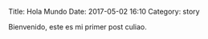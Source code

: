 Title: Hola Mundo
Date: 2017-05-02 16:10
Category: story

Bienvenido, este es mi primer post culiao.
